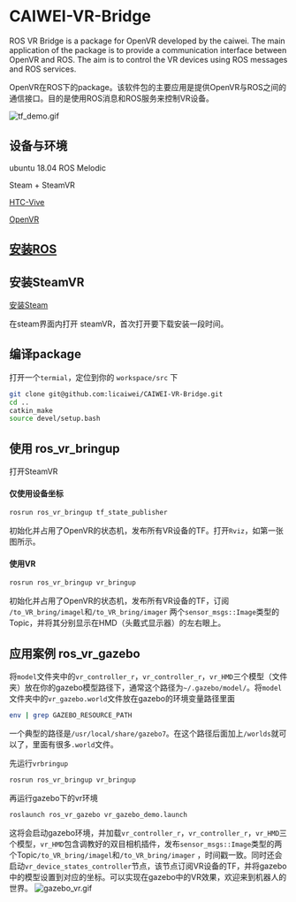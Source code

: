 # CAIWEI-VR-Bridge
ROS VR Bridge is a package for OpenVR developed by the caiwei. The main application of the package is to provide a communication interface between OpenVR and ROS. The aim is to control the VR devices using ROS messages and ROS services.

OpenVR在ROS下的package。该软件包的主要应用是提供OpenVR与ROS之间的通信接口。目的是使用ROS消息和ROS服务来控制VR设备。

![tf_demo.gif](https://github.com/licaiwei/CAIWEI-VR-Bridge/blob/main/assets/tf.gif)

## 设备与环境

ubuntu 18.04 ROS Melodic

Steam + SteamVR

[HTC-Vive](https://www.vive.com/cn/)

[OpenVR](https://github.com/ValveSoftware/openvr)

## [安装ROS](http://wiki.ros.org/melodic/Installation/Ubuntu)

## 安装SteamVR

[安装Steam](https://store.steampowered.com/about/)

在steam界面内打开 steamVR，首次打开要下载安装一段时间。

## 编译package

打开一个`termial`，定位到你的 `workspace/src` 下

```bash
git clone git@github.com:licaiwei/CAIWEI-VR-Bridge.git
cd ..
catkin_make
source devel/setup.bash
```

## 使用 ros_vr_bringup

打开SteamVR

#### 仅使用设备坐标

```bash
rosrun ros_vr_bringup tf_state_publisher
```

初始化并占用了OpenVR的状态机，发布所有VR设备的TF。打开`Rviz`，如第一张图所示。

#### 使用VR

```bash
rosrun ros_vr_bringup vr_bringup
```

初始化并占用了OpenVR的状态机，发布所有VR设备的TF，订阅 `/to_VR_bring/imagel`和`/to_VR_bring/imager` 两个`sensor_msgs::Image`类型的Topic，并将其分别显示在HMD（头戴式显示器）的左右眼上。

## 应用案例 ros_vr_gazebo

将`model`文件夹中的`vr_controller_r`，`vr_controller_r`，`vr_HMD`三个模型（文件夹）放在你的gazebo模型路径下，通常这个路径为`~/.gazebo/model/`。将`model`文件夹中的`vr_gazebo.world`文件放在gazebo的环境变量路径里面
```bash
env | grep GAZEBO_RESOURCE_PATH
```
一个典型的路径是`/usr/local/share/gazebo7`。在这个路径后面加上`/worlds`就可以了，里面有很多`.world`文件。

先运行`vrbringup`

```bash
rosrun ros_vr_bringup vr_bringup
```

再运行gazebo下的vr环境

```bash
roslaunch ros_vr_gazebo vr_gazebo_demo.launch
```

这将会启动gazebo环境，并加载`vr_controller_r`，`vr_controller_r`，`vr_HMD`三个模型，`vr_HMD`包含调教好的双目相机插件，发布`sensor_msgs::Image`类型的两个Topic`/to_VR_bring/imagel`和`/to_VR_bring/imager` ，时间戳一致。同时还会启动`vr_device_states_controller`节点，该节点订阅VR设备的TF，并将gazebo中的模型设置到对应的坐标。可以实现在gazebo中的VR效果，欢迎来到机器人的世界。
![gazebo_vr.gif](https://github.com/licaiwei/CAIWEI-VR-Bridge/blob/main/assets/gazebo_vr.gif)

